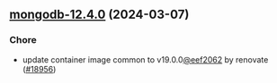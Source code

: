 

## [mongodb-12.4.0](https://github.com/truecharts/charts/compare/mongodb-12.3.0...mongodb-12.4.0) (2024-03-07)

### Chore



- update container image common to v19.0.0[@eef2062](https://github.com/eef2062) by renovate ([#18956](https://github.com/truecharts/charts/issues/18956))